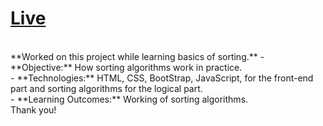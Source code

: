 # [Live](https://nilaybadjatya.github.io/Sorting-Visualizer/)

<br>
 **Worked on this project while learning basics of sorting.**
 - **Objective:** How sorting algorithms work in practice. <br>
 - **Technologies:** HTML, CSS, BootStrap, JavaScript, for the front-end part and sorting algorithms for the logical part. <br>
 - **Learning Outcomes:** Working of sorting algorithms. <br>
Thank you!
